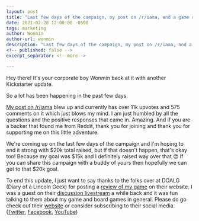 ```yaml
---
layout: post
title: "Last few days of the campaign, my post on /r/iama, and a game review!!"
date: 2021-02-28 12:00:00 -0500
tags: marketing
author: Wonmin
author-url: wonmin
description: "Last few days of the campaign, my post on /r/iama, and a game review!"
<!-- published: false -->
excerpt_separator: <!--more-->

---
```


Hey there! It's your corporate boy Wonmin back at it with another Kickstarter update.

So a lot has been happening in the past few days.

[My post on /r/iama](https://www.reddit.com/r/IAmA/comments/lt2mna/in_the_last_5_years_i_quit_my_corporate_job_sold/) blew up and currently has over 11k upvotes and 575 comments on it which just blows my mind. I am just humbled by all the questions and the positive responses that came in. Amazing. And if you are a backer that found me from Reddit, thank you for joining and thank you for supporting me on this little adventure.

<!--more-->

We're coming up on the last few days of the campaign and I'm hoping to end it strong with $20k total raised, but if that doesn't happen, that's okay too! Because my goal was $15k and I definitely raised way over that 😍 If you can share this campaign with a buddy of yours then hopefully we can get to that $20k goal.

To end this update, I just want to say thanks to the folks over at DOALG (Diary of a Lincoln Geek) for posting a [review of my game](https://www.doalg.co.uk/post/sysifus-corp-review) on their website. I was a guest on their [discussion livestream](https://www.youtube.com/watch?v=YNor6_bgzWg) a while back and it was fun talking to them about my game and board games in general. Please do go check out their [website](https://www.doalg.co.uk/) or consider subscribing to their social media. ([Twitter](https://twitter.com/DofALincolnGeek), [Facebook](https://www.facebook.com/Diaryofalincolngeek), [YouTube](https://www.youtube.com/channel/UCXcOqeEkTXOLwj1HEwkfFcA))
